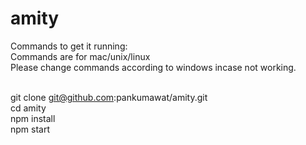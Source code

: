 # amity
Commands to get it running:<br/>
Commands are for mac/unix/linux<br/>
Please change commands according to windows incase not working.<br/><br/>

git clone git@github.com:pankumawat/amity.git<br/>
cd amity<br/>
npm install<br/>
npm start<br/>
